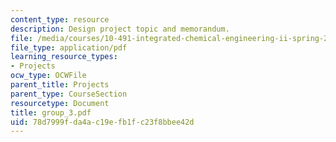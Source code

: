```yaml
---
content_type: resource
description: Design project topic and memorandum.
file: /media/courses/10-491-integrated-chemical-engineering-ii-spring-2006/78d7999fda4ac19efb1fc23f8bbee42d_group_3.pdf
file_type: application/pdf
learning_resource_types:
- Projects
ocw_type: OCWFile
parent_title: Projects
parent_type: CourseSection
resourcetype: Document
title: group_3.pdf
uid: 78d7999f-da4a-c19e-fb1f-c23f8bbee42d
---
```

